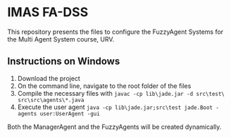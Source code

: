 # IMAS FA-DSS

This repository presents the files to configure the FuzzyAgent Systems for the Multi Agent System course, URV.
 
## Instructions on Windows

1) Download the project
2) On the command line, navigate to the root folder of the files
3) Compile the necessary files with ```javac -cp lib\jade.jar -d src\test\ src\src\agents\*.java```
4) Execute the user agent ```java -cp lib\jade.jar;src\test jade.Boot -agents user:UserAgent -gui``` 

Both the ManagerAgent and the FuzzyAgents will be created dynamically. 
